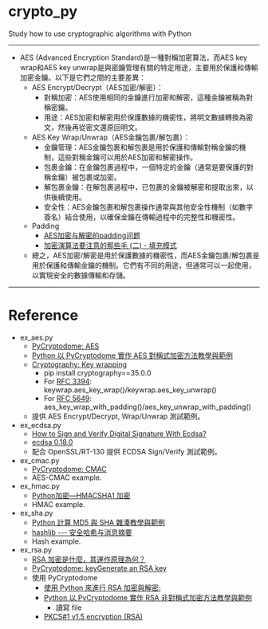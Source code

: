 # crypto_py
Study how to use cryptographic algorithms with Python

---
* AES (Advanced Encryption Standard)是一種對稱加密算法，而AES key wrap和AES key unwrap是與密鑰管理有關的特定用途，主要用於保護和傳輸加密金鑰。以下是它們之間的主要差異：
  * AES Encrypt/Decrypt（AES加密/解密）：
    * 對稱加密：AES使用相同的金鑰進行加密和解密，這種金鑰被稱為對稱密鑰。
    * 用途：AES加密和解密用於保護數據的機密性，將明文數據轉換為密文，然後再從密文還原回明文。
  * AES Key Wrap/Unwrap（AES金鑰包裹/解包裹）：
    * 金鑰管理：AES金鑰包裹和解包裹是用於保護和傳輸對稱金鑰的機制，這些對稱金鑰可以用於AES加密和解密操作。
    * 包裹金鑰：在金鑰包裹過程中，一個特定的金鑰（通常是要保護的對稱金鑰）被包裹或加密。
    * 解包裹金鑰：在解包裹過程中，已包裹的金鑰被解密和提取出來，以供後續使用。
    * 安全性：AES金鑰包裹和解包裹操作通常與其他安全性機制（如數字簽名）結合使用，以確保金鑰在傳輸過程中的完整性和機密性。
  * Padding
    * [AES加密与解密的padding问题](https://developer.aliyun.com/article/608799)
    * [加密演算法要注意的那些毛 (二) - 填充模式](https://ithelp.ithome.com.tw/articles/10250386)
  * 總之，AES加密/解密是用於保護數據的機密性，而AES金鑰包裹/解包裹是用於保護和傳輸金鑰的機制。它們有不同的用途，但通常可以一起使用，以實現安全的數據傳輸和存儲。

---
# Reference
* ex_aes.py
  * [PyCryptodome: AES](https://pycryptodome.readthedocs.io/en/latest/src/cipher/aes.html)
  * [Python 以 PyCryptodome 實作 AES 對稱式加密方法教學與範例](https://officeguide.cc/python-pycryptodome-aes-symmetric-encryption-tutorial-examples/)
  * [Cryptography: Key wrapping](https://cryptography.io/en/latest/hazmat/primitives/keywrap/#cryptography.hazmat.primitives.keywrap.aes_key_wrap)
    * pip install cryptography==35.0.0
    * For [RFC 3394](https://datatracker.ietf.org/doc/html/rfc3394): keywrap.aes_key_wrap()/keywrap.aes_key_unwrap()
    * For [RFC 5649](https://www.rfc-editor.org/rfc/rfc5649): aes_key_wrap_with_padding()/aes_key_unwrap_with_padding()
  * 提供 AES Encrypt/Decrypt, Wrap/Unwrap 測試範例。
* ex_ecdsa.py
  * [How to Sign and Verify Digital Signature With Ecdsa?](https://www.askpython.com/python/examples/sign-verify-signature-ecdsa)
  * [ecdsa 0.18.0](https://pypi.org/project/ecdsa/)
  * 配合 OpenSSL/RT-130 提供 ECDSA Sign/Verify 測試範例。
* ex_cmac.py
  * [PyCryptodome: CMAC](https://pycryptodome.readthedocs.io/en/latest/src/hash/cmac.html)
  * AES-CMAC example.
* ex_hmac.py
  * [Python加密—HMACSHA1 加密](https://www.jianshu.com/p/74ceffac1275)
  * HMAC example.
* ex_sha.py
  * [Python 計算 MD5 與 SHA 雜湊教學與範例](https://blog.gtwang.org/programming/python-md5-sha-hash-functions-tutorial-examples/)
  * [hashlib --- 安全哈希与消息摘要](https://docs.python.org/zh-tw/3/library/hashlib.html)
  * Hash example.
* ex_rsa.py
  * [RSA 加密是什麼，其運作原理為何？](https://nordvpn.com/zh-tw/blog/rsa-jiami/)
  * [PyCryptodome: keyGenerate an RSA key](https://pycryptodome.readthedocs.io/en/latest/src/examples.html#generate-an-rsa-key)
  * 使用 PyCryptodome
    * [使用 Python 來進行 RSA 加密與解密: ](https://coin028.com/python/python-rsa-encryption-decryption/)
    * [Python 以 PyCryptodome 實作 RSA 非對稱式加密方法教學與範例](https://officeguide.cc/python-pycryptodome-rsa-asymmetric-encryption-tutorial-examples/)
      * 讀寫 file
    * [PKCS#1 v1.5 encryption (RSA)](https://pycryptodome.readthedocs.io/en/latest/src/cipher/pkcs1_v1_5.html)
